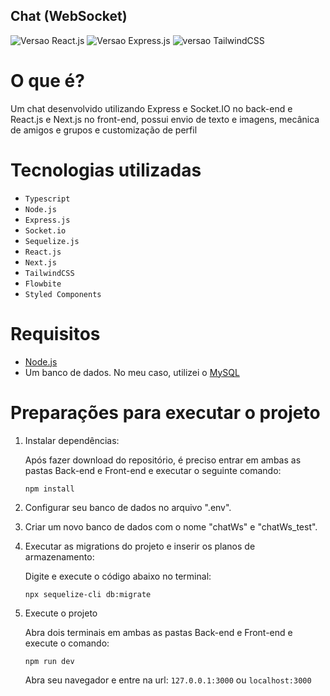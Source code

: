 ## Chat (WebSocket)

![Versao React.js](https://img.shields.io/badge/Next.js-14.1.0-orange?style=plastic&logo=nextdotjs&logoColor=white)
![Versao Express.js](https://img.shields.io/badge/Express.js-4.18.3-orange?style=plastic&logo=Express)
![versao TailwindCSS](https://img.shields.io/badge/TailwindCSS-3.4.3-orange?style=plastic&logo=tailwindcss)

# O que é?

Um chat desenvolvido utilizando Express e Socket.IO no back-end e React.js e Next.js no front-end, possui envio de texto e imagens, mecânica de amigos e grupos e customização de perfil

# Tecnologias utilizadas

- ``Typescript``
- ``Node.js``
- ``Express.js``
- ``Socket.io``
- ``Sequelize.js``
- ``React.js``
- ``Next.js``
- ``TailwindCSS``
- ``Flowbite``
- ``Styled Components``

# Requisitos

- [Node.js](https://nodejs.org/en)
- Um banco de dados. No meu caso, utilizei o [MySQL](https://dev.mysql.com/downloads/mysql/)

# Preparações para executar o projeto

1. Instalar dependências:

    Após fazer download do repositório, é preciso entrar em ambas as pastas Back-end e Front-end e executar o seguinte comando:
    ```
    npm install
    ```
    
2. Configurar seu banco de dados no arquivo ".env".
3. Criar um novo banco de dados com o nome "chatWs" e "chatWs_test".

4. Executar as migrations do projeto e inserir os planos de armazenamento:

    Digite e execute o código abaixo no terminal:
    ```
    npx sequelize-cli db:migrate
    ```
6. Execute o projeto
    
    Abra dois terminais em ambas as pastas Back-end e Front-end e execute o comando:
    ```
    npm run dev
    ```
    
    Abra seu navegador e entre na url: ``127.0.0.1:3000`` ou ``localhost:3000``
